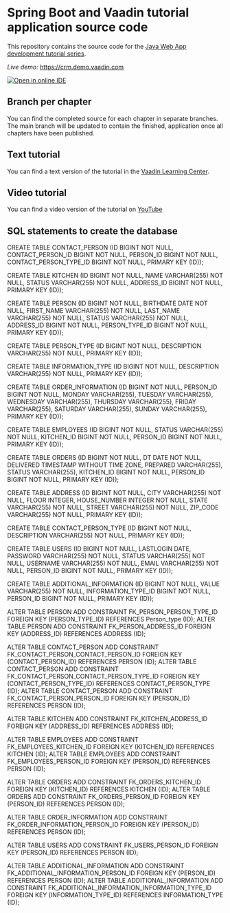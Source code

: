 # Spring Boot and Vaadin tutorial application source code

This repository contains the source code for the [Java Web App development tutorial series](https://bit.ly/2W6c8CO).

*Live demo:* https://crm.demo.vaadin.com

[![Open in online IDE ](https://img.shields.io/badge/Gitpod-Ready--to--Code-blue?logo=gitpod)](https://gitpod.io/#https://github.com/vaadin-learning-center/crm-tutorial) 

## Branch per chapter
You can find the completed source for each chapter in separate branches. 
The main branch will be updated to contain the finished, application once all chapters have been published. 


## Text tutorial
You can find a text version of the tutorial in the [Vaadin Learning Center](https://vaad.in/37pHRmY).

## Video tutorial
You can find a video version of the tutorial on [YouTube](https://www.youtube.com/playlist?list=PLcRrh9hGNallPtT2VbUAsrWqvkQ-XE22h)


## SQL statements to create the database

CREATE TABLE CONTACT_PERSON (ID BIGINT NOT NULL, CONTACT_PERSON_ID BIGINT NOT NULL, PERSON_ID BIGINT NOT NULL, CONTACT_PERSON_TYPE_ID BIGINT NOT NULL, PRIMARY KEY (ID));

CREATE TABLE KITCHEN (ID BIGINT NOT NULL, NAME VARCHAR(255) NOT NULL, STATUS VARCHAR(255) NOT NULL, ADDRESS_ID BIGINT NOT NULL, PRIMARY KEY (ID));

CREATE TABLE PERSON (ID BIGINT NOT NULL, BIRTHDATE DATE NOT NULL, FIRST_NAME VARCHAR(255) NOT NULL, LAST_NAME VARCHAR(255) NOT NULL, STATUS VARCHAR(255) NOT NULL, ADDRESS_ID BIGINT NOT NULL, PERSON_TYPE_ID BIGINT NOT NULL, PRIMARY KEY (ID));

CREATE TABLE PERSON_TYPE (ID BIGINT NOT NULL, DESCRIPTION VARCHAR(255) NOT NULL, PRIMARY KEY (ID));

CREATE TABLE INFORMATION_TYPE (ID BIGINT NOT NULL, DESCRIPTION VARCHAR(255) NOT NULL, PRIMARY KEY (ID));

CREATE TABLE ORDER_INFORMATION (ID BIGINT NOT NULL, PERSON_ID BIGINT NOT NULL, MONDAY VARCHAR(255), TUESDAY VARCHAR(255), WEDNESDAY VARCHAR(255), THURSDAY VARCHAR(255), FRIDAY VARCHAR(255), SATURDAY VARCHAR(255), SUNDAY VARCHAR(255), PRIMARY KEY (ID));

CREATE TABLE EMPLOYEES (ID BIGINT NOT NULL, STATUS VARCHAR(255) NOT NULL, KITCHEN_ID BIGINT NOT NULL, PERSON_ID BIGINT NOT NULL, PRIMARY KEY (ID));

CREATE TABLE ORDERS (ID BIGINT NOT NULL, DT DATE NOT NULL, DELIVERED TIMESTAMP WITHOUT TIME ZONE, PREPARED VARCHAR(255), STATUS VARCHAR(255), KITCHEN_ID BIGINT NOT NULL, PERSON_ID BIGINT NOT NULL, PRIMARY KEY (ID));

CREATE TABLE ADDRESS (ID BIGINT NOT NULL, CITY VARCHAR(255) NOT NULL, FLOOR INTEGER, HOUSE_NUMBER INTEGER NOT NULL, STATE VARCHAR(255) NOT NULL, STREET VARCHAR(255) NOT NULL, ZIP_CODE VARCHAR(255) NOT NULL, PRIMARY KEY (ID));

CREATE TABLE CONTACT_PERSON_TYPE (ID BIGINT NOT NULL, DESCRIPTION VARCHAR(255) NOT NULL, PRIMARY KEY (ID));

CREATE TABLE USERS (ID BIGINT NOT NULL, LASTLOGIN DATE, PASSWORD VARCHAR(255) NOT NULL, STATUS VARCHAR(255) NOT NULL, USERNAME VARCHAR(255) NOT NULL, EMAIL VARCHAR(255) NOT NULL, PERSON_ID BIGINT NOT NULL, PRIMARY KEY (ID));

CREATE TABLE ADDITIONAL_INFORMATION (ID BIGINT NOT NULL, VALUE VARCHAR(255) NOT NULL, INFORMATION_TYPE_ID BIGINT NOT NULL, PERSON_ID BIGINT NOT NULL, PRIMARY KEY (ID));

ALTER TABLE PERSON ADD CONSTRAINT FK_PERSON_PERSON_TYPE_ID FOREIGN KEY (PERSON_TYPE_ID) REFERENCES Person_type (ID);
ALTER TABLE PERSON ADD CONSTRAINT FK_PERSON_ADDRESS_ID FOREIGN KEY (ADDRESS_ID) REFERENCES ADDRESS (ID);

ALTER TABLE CONTACT_PERSON ADD CONSTRAINT FK_CONTACT_PERSON_CONTACT_PERSON_ID FOREIGN KEY (CONTACT_PERSON_ID) REFERENCES PERSON (ID);
ALTER TABLE CONTACT_PERSON ADD CONSTRAINT FK_CONTACT_PERSON_CONTACT_PERSON_TYPE_ID FOREIGN KEY (CONTACT_PERSON_TYPE_ID) REFERENCES CONTACT_PERSON_TYPE (ID);
ALTER TABLE CONTACT_PERSON ADD CONSTRAINT FK_CONTACT_PERSON_PERSON_ID FOREIGN KEY (PERSON_ID) REFERENCES PERSON (ID);

ALTER TABLE KITCHEN ADD CONSTRAINT FK_KITCHEN_ADDRESS_ID FOREIGN KEY (ADDRESS_ID) REFERENCES ADDRESS (ID);

ALTER TABLE EMPLOYEES ADD CONSTRAINT FK_EMPLOYEES_KITCHEN_ID FOREIGN KEY (KITCHEN_ID) REFERENCES KITCHEN (ID);
ALTER TABLE EMPLOYEES ADD CONSTRAINT FK_EMPLOYEES_PERSON_ID FOREIGN KEY (PERSON_ID) REFERENCES PERSON (ID);

ALTER TABLE ORDERS ADD CONSTRAINT FK_ORDERS_KITCHEN_ID FOREIGN KEY (KITCHEN_ID) REFERENCES KITCHEN (ID);
ALTER TABLE ORDERS ADD CONSTRAINT FK_ORDERS_PERSON_ID FOREIGN KEY (PERSON_ID) REFERENCES PERSON (ID);

ALTER TABLE ORDER_INFORMATION ADD CONSTRAINT FK_ORDER_INFORMATION_PERSON_ID FOREIGN KEY (PERSON_ID) REFERENCES PERSON (ID);

ALTER TABLE USERS ADD CONSTRAINT FK_USERS_PERSON_ID FOREIGN KEY (PERSON_ID) REFERENCES PERSON (ID);

ALTER TABLE ADDITIONAL_INFORMATION ADD CONSTRAINT FK_ADDITIONAL_INFORMATION_PERSON_ID FOREIGN KEY (PERSON_ID) REFERENCES PERSON (ID);
ALTER TABLE ADDITIONAL_INFORMATION ADD CONSTRAINT FK_ADDITIONAL_INFORMATION_INFORMATION_TYPE_ID FOREIGN KEY (INFORMATION_TYPE_ID) REFERENCES INFORMATION_TYPE (ID);

